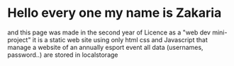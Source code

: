 # Hello every one my name is Zakaria
and this page was made in the second year of Licence as a "web dev mini-project"
it is a static web site using only html css and Javascript that manage a website of an annually esport event 
all data (usernames, password..) are stored in localstorage
